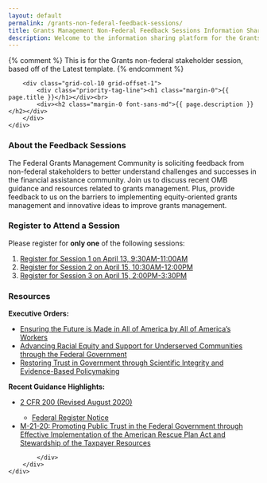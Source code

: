 ```yaml
---
layout: default
permalink: /grants-non-federal-feedback-sessions/
title: Grants Management Non-Federal Feedback Sessions Information Sharing Platform
description: Welcome to the information sharing platform for the Grants Management Non-Federal Stakeholder Feedback Sessions. On this page, you’ll find information, registration links, and resources on the Non-Federal Feedback Sessions. 
---
```


{% comment %}
This is for the Grants non-federal stakeholder session, based off of the Latest template.
{% endcomment %}


<section class="usa-graphic_list usa-prose usa-hero tablet:grid-container about clearfix margin-bottom-3">
    <div class="grid-row grid-gap ">

        <div class="grid-col-10 grid-offset-1">
            <div class="priority-tag-line"><h1 class="margin-0">{{ page.title }}</h1></div><br>
            <div><h2 class="margin-0 font-sans-md">{{ page.description }}</h2></div>
        </div>
    </div>

</section>

<div class="usa-layout-docs__main">
    <div class="grid-container font-sans-sm padding-0">
        <div class="grid-row grid-gap">
            <div class="usa-layout-docs__main desktop:grid-col-12 font-sans-sm">
            <h3>About the Feedback Sessions</h3>
            <p>The Federal Grants Management Community is soliciting feedback from non-federal stakeholders to better understand challenges and successes in the financial assistance community. Join us to discuss recent OMB guidance and resources related to grants management. Plus, provide feedback to us on the barriers to implementing equity-oriented grants management and innovative ideas to improve grants management.</p>
                <h3>Register to Attend a Session</h3>
                <p>Please register for <b>only one</b> of the following sessions: </p>
                <ol>
                    <li><a href="https://www.eventbrite.com/e/non-federal-grants-performance-management-playbook-feedback-session-1-registration-148781165471">Register for Session 1 on April 13, 9:30AM-11:00AM</a> </li>
                    <li><a href="https://www.eventbrite.com/e/non-federal-grants-performance-management-playbook-feedback-session-2-registration-148927856227">Register for Session 2 on April 15, 10:30AM-12:00PM</a></li>
                    <li><a href="https://www.eventbrite.com/e/non-federal-grants-performance-management-playbook-feedback-session-3-registration-148927990629">Register for Session 3 on April 15, 2:00PM-3:30PM</a> </li>
                </ol>
                <h3>Resources </h3>
                 <p><b>Executive Orders:</b> </p>
                <ul>
                    <li><a href="https://www.whitehouse.gov/briefing-room/presidential-actions/2021/01/25/executive-order-on-ensuring-the-future-is-made-in-all-of-america-by-all-of-americas-workers/">Ensuring the Future is Made in All of America by All of America’s Workers</a> </li>
                    <li><a href="https://www.whitehouse.gov/briefing-room/presidential-actions/2021/01/20/executive-order-advancing-racial-equity-and-support-for-underserved-communities-through-the-federal-government/">Advancing Racial Equity and Support for Underserved Communities through the Federal Government</a> </li>
                    <li><a href="https://www.whitehouse.gov/briefing-room/presidential-actions/2021/01/27/memorandum-on-restoring-trust-in-government-through-scientific-integrity-and-evidence-based-policymaking/">Restoring Trust in Government through Scientific Integrity and Evidence-Based Policymaking</a></li>
                </ul>
                   <p><b>Recent Guidance Highlights: </b> </p>
                <ul>
                    <li><a href="https://trumpadministration.archives.performance.gov/CAP/20200812-2-CFR-Revision-Redline_Final.pdf">2 CFR 200 (Revised August 2020)</a> </li>
                        <ul>
                            <li><a href="https://www.federalregister.gov/documents/2020/08/13/2020-17468/guidance-for-grants-and-agreements">Federal Register Notice</a></li>
                        </ul>
                    <li><a href="https://www.whitehouse.gov/wp-content/uploads/2021/03/M_21_20.pdf?utm_medium=email&SubscriberID=110708937&utm_source=GAQC21&Site=AICPA&LinkID=11549155&utm_campaign=GAQC_AlertMar21&cid=email:GAQC21:GAQC_AlertMar21:https%3A%2F%2Fwww.whitehouse.gov%2Fwp-content%2Fuploads%2F2021%2F03%2FM_21_20.pdf:AICPA&SendID=352824&utm_content=GAQC_Alert424">M-21-20: Promoting Public Trust in the Federal Government through Effective Implementation of the American Rescue Plan Act and Stewardship of the Taxpayer Resources</a> </li>
                </ul>
           
         
            </div>
        </div>
    </div>
</div>

